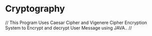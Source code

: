 # Cryptography
// This Program  Uses  Caesar Cipher  and Vigenere Cipher Encryption System  to Encrypt and decrypt User Message using JAVA..
// 

